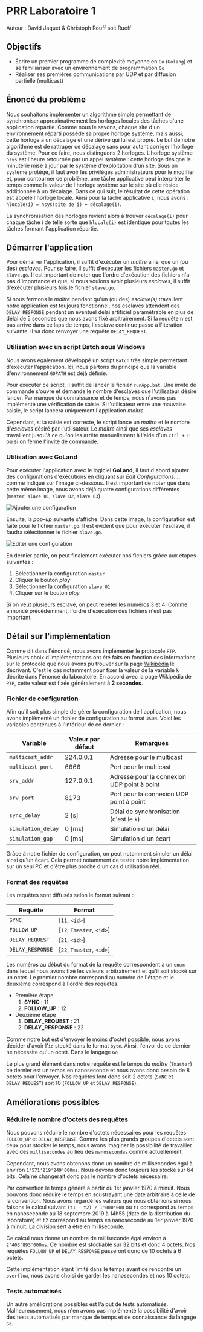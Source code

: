 # PRR Laboratoire 1

Auteur : David Jaquet & Christoph Rouff soit Rueff

## Objectifs

- Écrire un premier programme de complexité moyenne en `Go` (`Golang`) et se familiariser avec un environnement de programmation `Go`
- Réaliser ses premières communications par UDP et par diffusion partielle (multicast)

## Énoncé du problème

Nous souhaitons implémenter un algorithme simple permettant de synchroniser approximativement les horloges locales des tâches d'une application répartie. Comme nous le savons, chaque site d'un environnement réparti possède sa propre horloge système, mais aussi, cette horloge a un décalage et une dérive qui lui est propre. Le but de notre algorithme est de rattraper ce décalage sans pour autant corriger l'horloge du système. Pour ce faire, nous distinguons 2 horloges. L'horloge système `hsys` est l'heure retournée par un appel système : cette horloge désigne la minuterie mise à jour par le système d'exploitation d'un site. Sous un système protégé, il faut avoir les privilèges administrateurs pour le modifier et, pour contourner ce problème, une tâche applicative peut interpréter le temps comme la valeur de l'horloge système sur le site où elle réside additionnée à un décalage. Dans ce qui suit, le résultat de cette opération est appelé l'horloge locale. Ainsi pour la tâche applicative `i`, nous avons : `hlocale(i) = hsys(site de i) + décalage(i)`.

La synchronisation des horloges revient alors à trouver `décalage(i)` pour chaque tâche i de telle sorte que `hlocale(i)` est identique pour toutes les tâches formant l'application répartie.

## Démarrer l'application

Pour démarrer l'application, il suffit d'exécuter un *maître* ainsi que un (ou des) *esclaves*. Pour se faire, il suffit d'exécuter les fichiers `master.go` et `slave.go`. Il est important de noter que l'ordre d'exécution des fichiers n'a pas d'importance et que, si nous voulons avoir plusieurs *esclaves*, il suffit d'exécuter plusieurs fois le fichier `slave.go`.

Si nous fermons le *maître* pendant qu'un (ou des) *esclave(s)* travaillent notre application est toujours fonctionnel, nos esclaves attendent des `DELAY_RESPONSE` pendant un éventuel délai artificiel paramétrable en plus de délai de 5 secondes que nous avons fixé arbitrairement. Si la requête n'est pas arrivé dans ce laps de temps, l'*esclave* continue passe à l'itération suivante. Il va donc renvoyer une requête `DELAY_REQUEST`.

### Utilisation avec un script Batch sous Windows

Nous avons également développé un script `Batch` très simple permettant d'exécuter l'application. Ici, nous partons du principe que la variable d'environnement `GOPATH` est déjà définie.

Pour exécuter ce script, il suffit de lancer le fichier `runApp.bat`. Une invite de commande s'ouvre et demande le nombre d'esclaves que l'utilisateur désire lancer. Par manque de connaissance et de temps, nous n'avons pas implémenté une vérification de saisie. Si l'utilisateur entre une mauvaise saisie, le script lancera uniquement l'application *maître*.

Cependant, si la saisie est correcte, le script lance un *maître* et le nombre d'*esclaves* désiré par l'utilisateur. Le *maître* ainsi que ses *esclaves* travaillent jusqu'à ce qu'on les arrête manuellement à l'aide d'un `ctrl + C` ou si on ferme l'invite de commande.

### Utilisation avec GoLand

Pour exécuter l'application avec le logiciel **GoLand**, il faut d'abord ajouter des configurations d'exécutions en cliquant sur *Edit Configurations...*, comme indiqué sur l'image ci-dessous. Il est important de noter que dans cette même image, nous avons déjà quatre configurations différentes (`master`, `slave 01`, `slave 02`, `slave 03`).

![Ajouter une configuration](doc/img/AddConf.jpg)

Ensuite, la *pop-up* suivante s'affiche. Dans cette image, la configuration est faite pour le fichier `master.go`. Il est évident que pour exécuter l'esclave, il faudra sélectionner le fichier `slave.go`. 

![Editer une configuration](doc/img/EditConf.jpg)

En dernier partie, on peut finalement exécuter nos fichiers grâce aux étapes suivantes :

1. Sélectionner la configuration `master`
2. Cliquer le bouton *play*
3. Sélectionner la configuration `slave 01`
4. Cliquer sur le bouton *play*

Si on veut plusieurs esclave, on peut répéter les numéros 3 et 4. Comme annoncé précédemment, l'ordre d'exécution des fichiers n'est pas important.

## Détail sur l'implémentation

Comme dit dans l'énoncé, nous avons implémenter le protocole `PTP`. Plusieurs choix d'implémentations ont été faits en fonction des informations sur le protocole que nous avons pu trouver sur la page [Wikipédia](https://fr.wikipedia.org/wiki/Precision_Time_Protocol) le décrivant. C'est le cas notamment pour fixer la valeur de la variable `k` décrite dans l'énoncé du laboratoire. En accord avec la page Wikipédia de `PTP`, cette valeur est fixée généralement à **2 secondes**.

### Fichier de configuration

Afin qu'il soit plus simple de gérer la configuration de l'application, nous avons implémenté un fichier de configuration au format `JSON`. Voici les variables contenues à l'intérieur de ce dernier :

| Variable           | Valeur par défaut | Remarques                                   |
| ------------------ | ----------------- | ------------------------------------------- |
| `multicast_addr`   | 224.0.0.1         | Adresse pour le multicast                   |
| `multicast_port`   | 6666              | Port pour le multicast                      |
| `srv_addr`         | 127.0.0.1         | Adresse pour la connexion UDP point à point |
| `srv_port`         | 8173              | Port pour la connexion UDP point à point    |
| `sync_delay`       | 2 [s]             | Délai de synchronisation (c'est le `k`)     |
| `simulation_delay` | 0 [ms]            | Simulation d'un délai                       |
| `simulation_gap`   | 0 [ms]            | Simulation d'un écart                       |

Grâce à notre fichier de configuration, on peut notamment simuler un délai ainsi qu'un écart. Cela permet notamment de tester notre implémentation sur un seul PC et d'être plus proche d'un cas d'utilisation réel.

### Format des requêtes

Les requêtes sont diffusés selon le format suivant : 

| Requête          | Format                    |
| ---------------- | ------------------------- |
| `SYNC`           | [`11`, `<id>`]            |
| `FOLLOW_UP`      | [`12`, `Tmaster`, `<id>`] |
| `DELAY_REQUEST`  | [`21`, `<id>`]            |
| `DELAY_RESPONSE` | [`22`, `Tmaster`, `<id>`] |

Les numéros au début du format de la requête correspondent à un `enum` dans lequel nous avons fixé les valeurs arbitrairement et qu'il soit stocké sur un octet. Le premier nombre correspond au numéro de l'étape et le deuxième correspond à l'ordre des requêtes.

- Première étape
  1. **SYNC** : 11
  2. **FOLLOW_UP** : 12
- Deuxième étape
  1. **DELAY_REQUEST** : 21
  2. **DELAY_RESPONSE** : 22

Comme notre but est d'envoyer le moins d'octet possible, nous avons décider d'avoir l'`id` stocké dans le format `byte`. Ainsi, l'envoi de ce dernier ne nécessite qu'un octet. Dans le langage `Go`

Le plus grand élément dans notre requête est le temps du *maître* (`Tmaster`) ce dernier est un temps en nanoseconde et nous avons donc besoin de 8 octets pour l'envoyer. Nos requêtes font donc soit 2 octets (`SYNC` et `DELAY_REQUEST`) soit 10 (`FOLLOW_UP` et `DELAY_RESPONSE`).


## Améliorations possibles

### Réduire le nombre d'octets des requêtes

Nous pouvons réduire le nombre d'octets nécessaires pour les requêtes `FOLLOW_UP` et `DELAY_RESPONSE`. Comme les plus grands groupes d'octets sont ceux pour stocker le temps, nous avons imaginer la possibilité de travailler avec des `millisecondes` au lieu des `nanosecondes` comme actuellement.

Cependant, nous avons obtenons donc un nombre de millisecondes égal à environ ‭`1'571'219'249'000‬ms`. Nous devons donc toujours les stocké sur 64 bits. Cela ne changerait donc pas le nombre d'octets nécessaire.

Par convention le temps généré à partir du 1er janvier 1970 à minuit. Nous pouvons donc réduire le temps en soustrayant une date arbitraire à celle de la convention. Nous avons regardé les valeurs que nous obtenions si nous faisons le calcul suivant `(t1 - t2) / 1'000'000` où `t1` correspond au temps en nanoseconde au 18 septembre 2019 à 14h55 (date de la distribution du laboratoire) et `t2` correspond au temps en nanoseconde au 1er janvier 1970 à minuit. La division sert à être en milliseconde.

Ce calcul nous donne un nombre de milliseconde égal environ à `‭2'403'893'000ms‬`. Ce nombre est stockable sur 32 bits et donc 4 octets. Nos requêtes `FOLLOW_UP` et `DELAY_RESPONSE` passeront donc de 10 octets à 6 octets.

Cette implémentation étant limité dans le temps avant de rencontré un `overflow`, nous avons choisi de garder les nanosecondes et nos 10 octets.

### Tests automatisés

Un autre améliorations possibles est l'ajout de tests automatisés. Malheureusement, nous n'en avons pas implémenté la possibilité d'avoir des tests automatisés par manque de temps et de connaissance du langage `Go`.